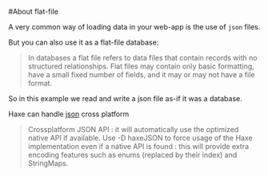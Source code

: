 #About flat-file 

A very common way of loading data in your web-app is the use of `json` files.

But you can also use it as a flat-file database:

> In databases a flat file refers to data files that contain records with no structured relationships. Flat files may contain only basic formatting, have a small fixed number of fields, and it may or may not have a file format.

So in this example we read and write a json file as-if it was a database.



Haxe can handle [json](http://api.haxe.org/haxe/Json.html) cross platform 

> Crossplatform JSON API : it will automatically use the optimized native API if available. Use -D haxeJSON to force usage of the Haxe implementation even if a native API is found : this will provide extra encoding features such as enums (replaced by their index) and StringMaps.


